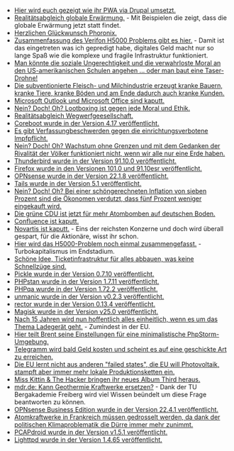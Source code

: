 * [Hier wird euch gezeigt wie ihr PWA via Drupal umsetzt.](https://opensource.com/article/22/6/drupal-pwa)
* [Realitätsabgleich globale Erwärmung.](https://netzfrauen.org/2022/06/05/norway-6/) - Mit Beispielen die zeigt, dass die globale Erwärmung jetzt statt findet.
* [Herzlichen Glückwunsch Phoronix.](https://www.phoronix.com/scan.php?page=news_item&px=Phoronix-18)
* [Zusammenfassung des Verifon H5000 Problems gibt es hier.](https://www.borncity.com/blog/2022/06/05/probleme-mit-verifone-h5000-kartenlesegerten-der-status-zum-5-juni-2022/) - Damit ist das eingetreten was ich gepredigt habe, digitales Geld macht nur so lange Spaß wie die komplexe und fragile Infrastruktur funktioniert.
* [Man könnte die soziale Ungerechtigkeit und die verwahrloste Moral an den US-amerikanischen Schulen angehen ... oder man baut eine Taser-Drohne!](https://netzpolitik.org/2022/gegen-schulmassaker-axon-will-taserdrohne-entwickeln/)
* [Die subventionierte Fleisch- und Milchindustrie erzeugt kranke Bauern, kranke Tiere, kranke Böden und am Ende dadurch auch kranke Kunden.](https://netzfrauen.org/2022/06/03/agriculture-2/)
* [Microsoft Outlook und Microsoft Office sind kaputt.](https://tu-freiberg.de/urz/kritische-schwachstelle-schadcode-per-microsoft-office-eingeschleust)
* [Nein? Doch! Oh? Lootboxing ist gegen jede Moral und Ethik.](https://netzpolitik.org/2022/lootboxen-kritik-an-manipulativen-techniken-der-gaming-industrie/)
* [Realitätsabgleich Wegwerfgeesellschaft.](https://www.careelite.de/wegwerfgesellschaft/)
* [Coreboot wurde in der Version 4.17 veröffentlicht.](https://www.phoronix.com/scan.php?page=news_item&px=Coreboot-4.17)
* [Es gibt Verfassungbeschwerden gegen die einrichtungsverbotene Impfpflicht.](https://impfentscheidung.online/einrichtungsbezogene-covid-19-impfpflicht/)
* [Nein? Doch! Oh? Wachstum ohne Grenzen und mit dem Gedanken der Rivalität der Völker funktioniert nicht, wenn wir alle nur eine Erde haben.](https://www.sonnenseite.com/de/politik/ernst-ulrich-von-weizsaecker-gnadenlose-rivalitaet-der-voelker-ist-grundfalsch/)
* [Thunderbird wurde in der Version 91.10.0 veröffentlicht.](https://www.borncity.com/blog/2022/06/01/thunderbird-91-10-0-sicherheitsupdate/)
* [Firefox wurde in den Versionen 101.0 und 91.10esr veröffentlicht.](https://www.borncity.com/blog/2022/06/01/firefox-101-0-und-91-10esr-freigegeben/)
* [OPNsense wurde in der Version 22.1.8 veröffentlicht.](https://opnsense.org/opnsense-22-1-8-released/)
* [Tails wurde in der Version 5.1 veröffentlicht.](https://lwn.net/Articles/897180/)
* [Nein? Doch! Oh? Bei einer schöngerechneten Inflation von sieben Prozent sind die Ökonomen verdutzt, dass fünf Prozent weniger eingekauft wird.](https://blog.fefe.de/?ts=9c6642ab)
* [Die grüne CDU ist jetzt für mehr Atombomben auf deutschen Boden.](https://blog.fefe.de/?ts=9c66545e)
* [Confluence ist kaputt.](https://blog.fefe.de/?ts=9c6714af)
* [Novartis ist kaputt.](https://blog.fefe.de/?ts=9c62115c) - Eins der reichsten Konzerne und doch wird überall gespart, für die Aktionäre, wisst ihr schon.
* [Hier wird das H5000-Problem noch einmal zusammengefasst.](https://blog.fefe.de/?ts=9c63ddc0) - Turbokapitalismus im Endstadium.
* [Schöne Idee, Ticketinfrastruktur für alles abbauen, was keine Schnellzüge sind.](https://blog.fefe.de/?ts=9c60b7ba)
* [Pickle wurde in der Version 0.7.10 veröffentlicht.](https://github.com/FriendsOfPHP/pickle/releases/tag/v0.7.10)
* [PHPstan wurde in der Version 1.7.11 veröffentlicht.](https://github.com/phpstan/phpstan/releases/tag/1.7.11)
* [PHPqa wurde in der Version 1.72.2 veröffentlicht.](https://github.com/jakzal/phpqa/releases/tag/v1.72.2)
* [unmanic wurde in der Version v0.2.3 veröffentlicht.](https://github.com/Unmanic/unmanic/releases/tag/0.2.3)
* [rector wurde in der Version 0.13.4 veröffentlicht.](https://github.com/rectorphp/rector/releases/tag/0.13.4)
* [Magisk wurde in der Version v25.0 veröffentlicht.](https://github.com/topjohnwu/Magisk/releases/tag/v25.0)
* [Nach 15 Jahren wird nun hoffentlich alles einheitlich, wenn es um das Thema Ladegerät geht.](https://netzpolitik.org/2022/usb-c-fuer-alles-eu-schafft-lade-standard-fuer-handys-tablets-und-laptops/) - Zumindest in der EU.
* [Hier teilt Brent seine Einstellungen für eine minimalistische PhpStorm-Umgebung.](https://stitcher.io/blog/clean-and-minimalistic-phpstorm)
* [Telegramm wird bald Geld kosten und scheint es auf eine geschickte Art zu erreichen.](https://www.bleepingcomputer.com/news/technology/telegram-to-soon-launch-its-premium-plan-at-499-per-month/)
* [Die EU lernt nicht aus anderen "failed states", die EU will Photovoltaik, stampft aber immer mehr lokale Produktionsketten ein.](https://www.sonnenseite.com/de/wirtschaft/solarglas-ist-der-naechste-produktionsengpass/)
* [Miss Kittin & The Hacker bringen ihr neues Album Third heraus.](https://www.rave-strikes-back.de/?p=11057)
* [mdr.de: Kann Geothermie Kraftwerke ersetzen?](https://www.mdr.de/nachrichten/deutschland/wirtschaft/geothermie-energie-erdwaerme-100.html) - Dank der TU Bergakademie Freiberg wird viel Wissen beündelt um diese Frage beantworten zu können.
* [OPNsense Business Edition wurde in der Version 22.4.1 veröffentlicht.](https://opnsense.org/opnsense-business-edition-22-4-1-released/)
* [Atomkraftwerke in Frankreich müssen gedrosselt werden, da dank der politischen Klimaproblematik die Dürre immer mehr zunimmt.](https://www.sonnenseite.com/de/energie/franzoesisches-atomkraftwerk-wegen-trockenheit-gedrosselt/)
* [PCAPdroid wurde in der Version v1.5.1 veröffentlicht.](https://github.com/emanuele-f/PCAPdroid/releases/tag/v1.5.1)
* [Lighttpd wurde in der Version 1.4.65 veröffentlicht.](https://www.phoronix.com/scan.php?page=news_item&px=lighttpd-1.4.65)
